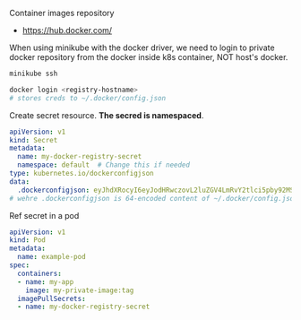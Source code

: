 Container images repository
- https://hub.docker.com/

When using minikube with the docker driver, we need to login to private docker repository from the docker inside k8s container, NOT host's docker.

```bash
minikube ssh
```
```bash
docker login <registry-hostname>
# stores creds to ~/.docker/config.json
```

Create secret resource. **The secred is namespaced**.
```yaml
apiVersion: v1
kind: Secret
metadata:
  name: my-docker-registry-secret
  namespace: default  # Change this if needed
type: kubernetes.io/dockerconfigjson
data:
  .dockerconfigjson: eyJhdXRocyI6eyJodHRwczovL2luZGV4LmRvY2tlci5pby92MS8iOnsidXNlcm5hbWUiOiJteXVzZXJuYW1lIiwicGFzc3dvcmQiOiJteXBhc3N3b3JkIiwiZW1haWwiOiJteWlkQGVtYWlsLmNvbSIsImF1dGgiOiJleUpoYkdjaU9pSkZVekkxTmlKOSJ9fX0=
# wehre .dockerconfigjson is 64-encoded content of ~/.docker/config.json file
```

Ref secret in a pod
```yaml
apiVersion: v1
kind: Pod
metadata:
  name: example-pod
spec:
  containers:
  - name: my-app
    image: my-private-image:tag
  imagePullSecrets:
  - name: my-docker-registry-secret
```
